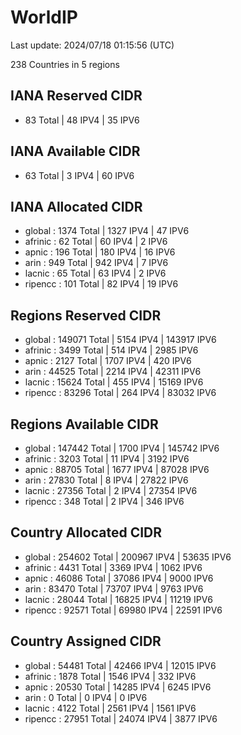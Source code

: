 # WorldIP

Last update: 2024/07/18 01:15:56 (UTC)

238 Countries in 5 regions

## IANA Reserved CIDR

- 83 Total | 48 IPV4 | 35 IPV6

## IANA Available CIDR

- 63 Total | 3 IPV4 | 60 IPV6

## IANA Allocated CIDR

- global : 1374 Total | 1327 IPV4 | 47 IPV6
- afrinic : 62 Total | 60 IPV4 | 2 IPV6
- apnic : 196 Total | 180 IPV4 | 16 IPV6
- arin : 949 Total | 942 IPV4 | 7 IPV6
- lacnic : 65 Total | 63 IPV4 | 2 IPV6
- ripencc : 101 Total | 82 IPV4 | 19 IPV6

## Regions Reserved CIDR

- global : 149071 Total | 5154 IPV4 | 143917 IPV6
- afrinic : 3499 Total | 514 IPV4 | 2985 IPV6
- apnic : 2127 Total | 1707 IPV4 | 420 IPV6
- arin : 44525 Total | 2214 IPV4 | 42311 IPV6
- lacnic : 15624 Total | 455 IPV4 | 15169 IPV6
- ripencc : 83296 Total | 264 IPV4 | 83032 IPV6

## Regions Available CIDR

- global : 147442 Total | 1700 IPV4 | 145742 IPV6
- afrinic : 3203 Total | 11 IPV4 | 3192 IPV6
- apnic : 88705 Total | 1677 IPV4 | 87028 IPV6
- arin : 27830 Total | 8 IPV4 | 27822 IPV6
- lacnic : 27356 Total | 2 IPV4 | 27354 IPV6
- ripencc : 348 Total | 2 IPV4 | 346 IPV6

## Country Allocated CIDR

- global : 254602 Total | 200967 IPV4 | 53635 IPV6
- afrinic : 4431 Total | 3369 IPV4 | 1062 IPV6
- apnic : 46086 Total | 37086 IPV4 | 9000 IPV6
- arin : 83470 Total | 73707 IPV4 | 9763 IPV6
- lacnic : 28044 Total | 16825 IPV4 | 11219 IPV6
- ripencc : 92571 Total | 69980 IPV4 | 22591 IPV6

## Country Assigned CIDR

- global : 54481 Total | 42466 IPV4 | 12015 IPV6
- afrinic : 1878 Total | 1546 IPV4 | 332 IPV6
- apnic : 20530 Total | 14285 IPV4 | 6245 IPV6
- arin : 0 Total | 0 IPV4 | 0 IPV6
- lacnic : 4122 Total | 2561 IPV4 | 1561 IPV6
- ripencc : 27951 Total | 24074 IPV4 | 3877 IPV6
